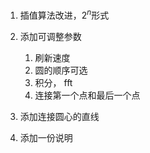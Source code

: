 

1. 插值算法改进，$2^n$形式

2. 添加可调整参数

    1. 刷新速度
    2. 圆的顺序可选
    3. 积分， fft
    4. 连接第一个点和最后一个点


3. 添加连接圆心的直线

4. 添加一份说明
